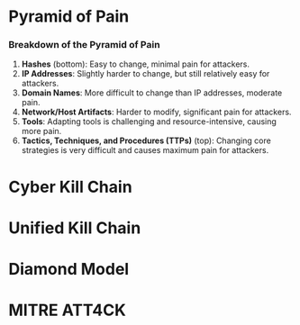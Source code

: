 
# Pyramid of Pain

### Breakdown of the Pyramid of Pain

1. **Hashes** (bottom): Easy to change, minimal pain for attackers.
2. **IP Addresses**: Slightly harder to change, but still relatively easy for attackers.
3. **Domain Names**: More difficult to change than IP addresses, moderate pain.
4. **Network/Host Artifacts**: Harder to modify, significant pain for attackers.
5. **Tools**: Adapting tools is challenging and resource-intensive, causing more pain.
6. **Tactics, Techniques, and Procedures (TTPs)** (top): Changing core strategies is very difficult and causes maximum pain for attackers.


# Cyber Kill Chain

# Unified Kill Chain

# Diamond Model

# MITRE ATT4CK

